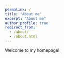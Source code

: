 ```yaml
---
permalink: /
title: "About me"
excerpt: "About me"
author_profile: true
redirect_from: 
  - /about/
  - /about.html
---
```



Welcome to my homepage!

